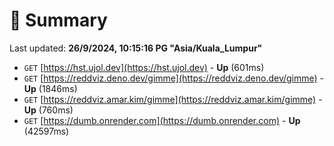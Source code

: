# 📖 Summary
Last updated: **26/9/2024, 10:15:16 PG "Asia/Kuala_Lumpur"**

- `GET` [https://hst.ujol.dev](https://hst.ujol.dev) - **Up** (601ms)
- `GET` [https://reddviz.deno.dev/gimme](https://reddviz.deno.dev/gimme) - **Up** (1846ms)
- `GET` [https://reddviz.amar.kim/gimme](https://reddviz.amar.kim/gimme) - **Up** (760ms)
- `GET` [https://dumb.onrender.com](https://dumb.onrender.com) - **Up** (42597ms)
